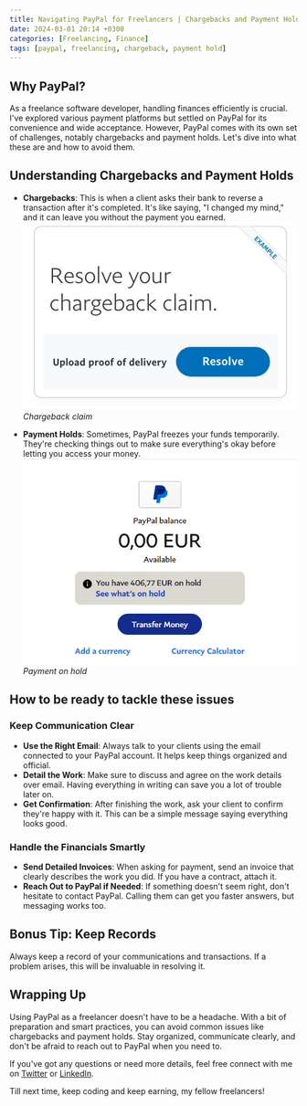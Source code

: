 ```yaml
---
title: Navigating PayPal for Freelancers | Chargebacks and Payment Holds
date: 2024-03-01 20:14 +0300
categories: [Freelancing, Finance]
tags: [paypal, freelancing, chargeback, payment hold]
---
```


## Why PayPal?
As a freelance software developer, handling finances efficiently is crucial. I've explored various payment platforms but settled on PayPal for its convenience and wide acceptance. However, PayPal comes with its own set of challenges, notably chargebacks and payment holds. Let's dive into what these are and how to avoid them.

## Understanding Chargebacks and Payment Holds
* **Chargebacks**: This is when a client asks their bank to reverse a transaction after it's completed. It's like saying, "I changed my mind," and it can leave you without the payment you earned.
![Chargeback claim](/assets/img/posts/2024-3-01-Navigating-PayPal-for-Freelancers/Chargeback.jpg)
_Chargeback claim_

* **Payment Holds**: Sometimes, PayPal freezes your funds temporarily. They're checking things out to make sure everything's okay before letting you access your money.
![Payment on hold](/assets/img/posts/2024-3-01-Navigating-PayPal-for-Freelancers/Payment.PNG)
_Payment on hold_

## How to be ready to tackle these issues

### Keep Communication Clear
* **Use the Right Email**: Always talk to your clients using the email connected to your PayPal account. It helps keep things organized and official.
* **Detail the Work**: Make sure to discuss and agree on the work details over email. Having everything in writing can save you a lot of trouble later on.
* **Get Confirmation**: After finishing the work, ask your client to confirm they're happy with it. This can be a simple message saying everything looks good.

### Handle the Financials Smartly
* **Send Detailed Invoices**: When asking for payment, send an invoice that clearly describes the work you did. If you have a contract, attach it.
* **Reach Out to PayPal if Needed**: If something doesn't seem right, don't hesitate to contact PayPal. Calling them can get you faster answers, but messaging works too.

## Bonus Tip: Keep Records
Always keep a record of your communications and transactions. If a problem arises, this will be invaluable in resolving it.

## Wrapping Up
Using PayPal as a freelancer doesn't have to be a headache. With a bit of preparation and smart practices, you can avoid common issues like chargebacks and payment holds. Stay organized, communicate clearly, and don't be afraid to reach out to PayPal when you need to.

If you've got any questions or need more details, feel free connect with me on [Twitter](https://twitter.com/atharao_) or [LinkedIn](https://www.linkedin.com/in/atharao/).

Till next time, keep coding and keep earning, my fellow freelancers!